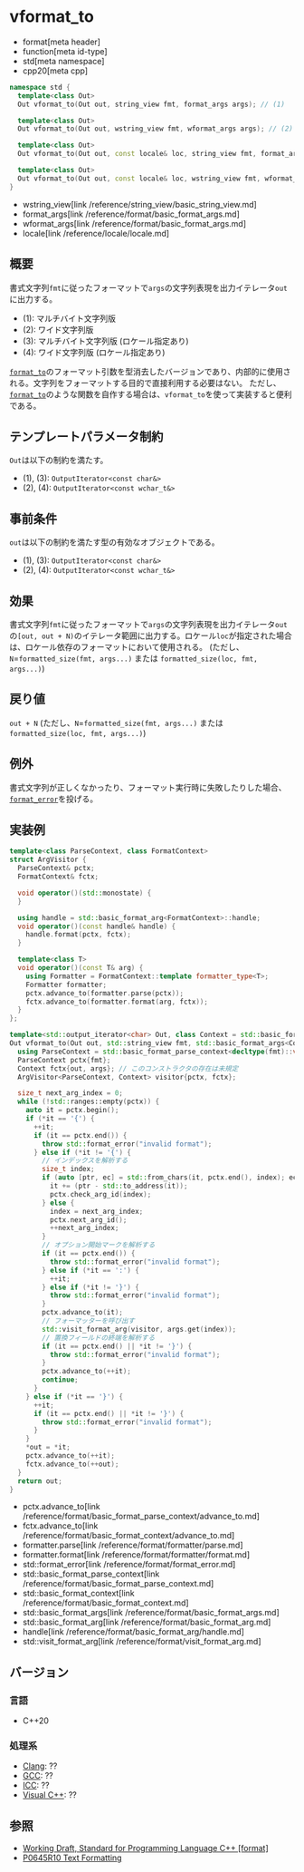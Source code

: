 # vformat_to

* format[meta header]
* function[meta id-type]
* std[meta namespace]
* cpp20[meta cpp]

```cpp
namespace std {
  template<class Out>
  Out vformat_to(Out out, string_view fmt, format_args args); // (1)

  template<class Out>
  Out vformat_to(Out out, wstring_view fmt, wformat_args args); // (2)

  template<class Out>
  Out vformat_to(Out out, const locale& loc, string_view fmt, format_args args); // (3)

  template<class Out>
  Out vformat_to(Out out, const locale& loc, wstring_view fmt, wformat_args args); // (4)
}
```
* wstring_view[link /reference/string_view/basic_string_view.md]
* format_args[link /reference/format/basic_format_args.md]
* wformat_args[link /reference/format/basic_format_args.md]
* locale[link /reference/locale/locale.md]

## 概要

書式文字列`fmt`に従ったフォーマットで`args`の文字列表現を出力イテレータ`out`に出力する。

* (1): マルチバイト文字列版
* (2): ワイド文字列版
* (3): マルチバイト文字列版 (ロケール指定あり)
* (4): ワイド文字列版 (ロケール指定あり)

[`format_to`](format_to.md)のフォーマット引数を型消去したバージョンであり、内部的に使用される。文字列をフォーマットする目的で直接利用する必要はない。
ただし、[`format_to`](format_to.md)のような関数を自作する場合は、`vformat_to`を使って実装すると便利である。

## テンプレートパラメータ制約

`Out`は以下の制約を満たす。

* (1), (3): `OutputIterator<const char&>`
* (2), (4): `OutputIterator<const wchar_t&>`

## 事前条件

`out`は以下の制約を満たす型の有効なオブジェクトである。

* (1), (3): `OutputIterator<const char&>`
* (2), (4): `OutputIterator<const wchar_t&>`

## 効果

書式文字列`fmt`に従ったフォーマットで`args`の文字列表現を出力イテレータ`out`の`[out, out + N)`のイテレータ範囲に出力する。ロケール`loc`が指定された場合は、ロケール依存のフォーマットにおいて使用される。
(ただし、`N`=`formatted_size(fmt, args...)` または `formatted_size(loc, fmt, args...)`)

## 戻り値

`out + N` (ただし、`N`=`formatted_size(fmt, args...)` または `formatted_size(loc, fmt, args...)`)

## 例外

書式文字列が正しくなかったり、フォーマット実行時に失敗したりした場合、[`format_error`](format_error.md)を投げる。

## 実装例

```cpp
template<class ParseContext, class FormatContext>
struct ArgVisitor {
  ParseContext& pctx;
  FormatContext& fctx;

  void operator()(std::monostate) {
  }

  using handle = std::basic_format_arg<FormatContext>::handle;
  void operator()(const handle& handle) {
    handle.format(pctx, fctx);
  }

  template<class T>
  void operator()(const T& arg) {
    using Formatter = FormatContext::template formatter_type<T>;
    Formatter formatter;
    pctx.advance_to(formatter.parse(pctx));
    fctx.advance_to(formatter.format(arg, fctx));
  }
};

template<std::output_iterator<char> Out, class Context = std::basic_format_context<Out, char>>
Out vformat_to(Out out, std::string_view fmt, std::basic_format_args<Context> args) {
  using ParseContext = std::basic_format_parse_context<decltype(fmt)::value_type>;
  ParseContext pctx{fmt};
  Context fctx{out, args}; // このコンストラクタの存在は未規定
  ArgVisitor<ParseContext, Context> visitor{pctx, fctx};

  size_t next_arg_index = 0;
  while (!std::ranges::empty(pctx)) {
    auto it = pctx.begin();
    if (*it == '{') {
      ++it;
      if (it == pctx.end()) {
        throw std::format_error("invalid format");
      } else if (*it != '{') {
        // インデックスを解析する
        size_t index;
        if (auto [ptr, ec] = std::from_chars(it, pctx.end(), index); ec == std::errc{}) {
          it += (ptr - std::to_address(it));
          pctx.check_arg_id(index);
        } else {
          index = next_arg_index;
          pctx.next_arg_id();
          ++next_arg_index;
        }
        // オプション開始マークを解析する
        if (it == pctx.end()) {
          throw std::format_error("invalid format");
        } else if (*it == ':') {
          ++it;
        } else if (*it != '}') {
          throw std::format_error("invalid format");
        }
        pctx.advance_to(it);
        // フォーマッターを呼び出す
        std::visit_format_arg(visitor, args.get(index));
        // 置換フィールドの終端を解析する
        if (it == pctx.end() || *it != '}') {
          throw std::format_error("invalid format");
        }
        pctx.advance_to(++it);
        continue;
      }
    } else if (*it == '}') {
      ++it;
      if (it == pctx.end() || *it != '}') {
        throw std::format_error("invalid format");
      }
    }
    *out = *it;
    pctx.advance_to(++it);
    fctx.advance_to(++out);
  }
  return out;
}
```
* pctx.advance_to[link /reference/format/basic_format_parse_context/advance_to.md]
* fctx.advance_to[link /reference/format/basic_format_context/advance_to.md]
* formatter.parse[link /reference/format/formatter/parse.md]
* formatter.format[link /reference/format/formatter/format.md]
* std::format_error[link /reference/format/format_error.md]
* std::basic_format_parse_context[link /reference/format/basic_format_parse_context.md]
* std::basic_format_context[link /reference/format/basic_format_context.md]
* std::basic_format_args[link /reference/format/basic_format_args.md]
* std::basic_format_arg[link /reference/format/basic_format_arg.md]
* handle[link /reference/format/basic_format_arg/handle.md]
* std::visit_format_arg[link /reference/format/visit_format_arg.md]

## バージョン
### 言語
- C++20

### 処理系
- [Clang](/implementation.md#clang): ??
- [GCC](/implementation.md#gcc): ??
- [ICC](/implementation.md#icc): ??
- [Visual C++](/implementation.md#visual_cpp): ??

## 参照

* [Working Draft, Standard for Programming Language C++ [format]](https://timsong-cpp.github.io/cppwp/format)
* [P0645R10 Text Formatting](http://www.open-std.org/jtc1/sc22/wg21/docs/papers/2019/p0645r10.html)
